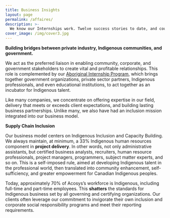 ```yaml
---
title: Business Insights
layout: page
permalink: /affaires/
description: >-
  We know our Internships work. Twelve success stories to date, and counting.
cover_image: /img/cover3.jpg
---
```


**Building bridges between private industry, Indigenous communities, and government.**

We act as the preferred liaison in enabling community, corporate, and government stakeholders to
create vital and profitable relationships. This role is complemented by our [Aboriginal Internship
Program](/internships), which brings together government organizations, private sector partners, Indigenous
professionals, and even educational institutions, to act together as an incubator for Indigenous talent.

Like many companies, we concentrate on offering expertise in our field, delivery that meets or exceeds
client expectations, and building lasting business partnerships. Unlike many, we also have had an
inclusion mission integrated into our business model.

**Supply Chain Inclusion**

Our business model centers on Indigenous Inclusion and Capacity Building. We always maintain, at
minimum, a 33% Indigenous human resources component in **project delivery**. In other words, not only
administrative assistants, but certified business analysts, recruiters, human resource professionals,
project managers, programmers, subject matter experts, and so on. This is a self-imposed rule, aimed at
developing Indigenous talent in the professional world, then translated into community enhancement,
self-sufficiency, and greater empowerment for Canadian Indigenous peoples.

Today, approximately 70% of Acosys’s workforce is Indigenous, including full-time and part-time
employees. This **shatters** the standards for Indigenous business set by all governing and certifying
organizations. Our clients often leverage our commitment to invigorate their own inclusion and
corporate social responsibility programs and meet their reporting requirements.
